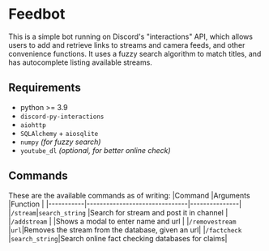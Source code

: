 # Feedbot

This is a simple bot running on Discord's "interactions" API, which allows users to add and retrieve links to streams and camera feeds, and other convenience functions.
It uses a fuzzy search algorithm to match titles, and has autocomplete listing available streams.

## Requirements

- python >= 3.9
- `discord-py-interactions`
- `aiohttp`
- `SQLAlchemy` + `aiosqlite`
- `numpy` *(for fuzzy search)*
- `youtube_dl` *(optional, for better online check)*

## Commands

These are the available commands as of writing:
|Command    |Arguments		|Function                          |
|-----------|-------------------------------|---------------|
|`/stream`|`search_string`           |Search for stream and post it in channel            |
|`/addstream`          |            |Shows a modal to enter name and url            |
|`/removestream`          |`url`|Removes the stream from the database, given an url|
|`/factcheck`          |`search_string`|Search online fact checking databases for claims|
